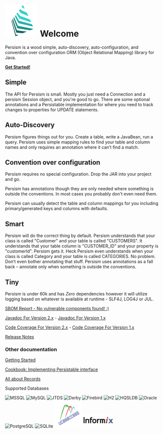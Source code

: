 # ![](img/logo2.png) Welcome 
Persism is a wood simple, auto-discovery, auto-configuration, and convention over configuration ORM (Object Relational Mapping) library for Java.

[**Get Started!**](/manual2.md)

## Simple

The API for Persism is small. Mostly you just need a Connection and a persism Session object, and you're good to go. 
There are some optional annotations and a Persistable implementation for where you need to track changes to properties for UPDATE statements.

## Auto-Discovery
Persism figures things out for you. Create a table, write a JavaBean, run a query. Persism uses simple mapping rules to find your table and column names and only requires an annotation where it can’t find a match.

## Convention over configuration
Persism requires no special configuration. Drop the JAR into your project and go.

Persism has annotations though they are only needed where something is outside the conventions. In most cases you probably don't even need them.

Persism can usually detect the table and column mappings for you including primary/generated keys and columns with defaults.

## Smart
Persism will do the correct thing by default. Persism understands that your class is called 
"Customer" and your table is called "CUSTOMERS". It understands that your table column is 
"CUSTOMER_ID" and your property is "customerId". Persism gets it. Heck Persism even understands 
when your class is called Category and your table is called CATEGORIES. No problem. 
Don’t even bother annotating that stuff. Persism uses annotations as a fall back – 
annotate only when something is outside the conventions.

## Tiny
Persism is under 60k and has *Zero* dependencies however it will utilize logging based on whatever is available 
at runtime - SLF4J, LOG4J or JUL.

[SBOM Report - No vulnerable components found! :)](https://sbom.lift.sonatype.com/report/T1-0ff0976f7f21c391f20f-66b418a0fe091-1629666944-60f874cf7a3d4f2db5a553c6fed9b9be)

[Javadoc For Version 2.x](/javadoc/persism2/index.html) - [Javadoc For Version 1.x](/javadoc/persism1/index.html)

[Code Coverage For Version 2.x](/coverage/persism2/index.html) - [Code Coverage For Version 1.x](/coverage/persism1/index.html)

[Release Notes](/release-notes.md)

### Other documentation

[Getting Started](/manual2.md)

[Cookbook: Implementing Persistable interface](cookbook-persistable.md)

[All about Records](records.md)

Supported Databases

![MSSQL](img/mssql.png) ![MySQL](img/mysql.png) ![JTDS](img/jtds.png) ![Derby](img/derby.png) ![Firebird](img/firebird.png) ![H2](img/h2.png) ![HQSLDB](img/hsqldb.jpg) ![Oracle](img/oracle.png) ![PostgreSQL](img/postgresql.png) ![SQLite](img/sqlite.png) ![UCanAccess](img/ucanaccess.png) ![Informix](img/informix.jpg)
